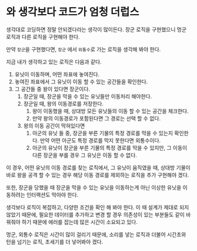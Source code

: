 # 와 생각보다 코드가 엄청 더럽스

생각대로 코딩하면 정말 안되겠다라는 생각이 많이든다. 장군 로직을 구현했으니 멍군 로직과 다른 로직을 구현해야 한다.

만약 `장군`을 구현했다면, `장군` 에서 `외통수`로 가는 로직을 생각해 봐야 한다.

지금 내가 생각하고 있는 로직은 다음과 같다.

1. 유닛이 이동하며, 어떤 좌표에 놓여진다.
2. 놓여진 좌표에서 그 유닛이 이동 할 수 있는 공간들을 확인한다.
3. 그 공간들 중 왕이 있다면 장군이다.  
   1. 장군일 때, 장군을 막을 수 있는 유닛들만 이동처리 해야한다.  
   2. 장군일 때, 왕의 이동경로를 저장한다.
        1. 왕이 이동했을 때, 상대방 모든 유닛들의 이동 할 수 있는 공간을 체크한다.
        2. 만약 왕의 이동경로가 포함된다면 그 경로는 선택 할 수 없다.
   3. 왕의 이동 공간이 막혀있다면
      1. 아군의 유닛 들 중, 장군을 부른 기물의 특정 경로를 막을 수 있는지 확인한다. 만약 어떤 아군도 특정 경로를 막지 못한다면 외통수이다.
      2. 아군의 유닛이 장군을 부른 기물의 특정 경로를 막을 수 있지만, 그 이동이 다른 장군을 부를 경우 그 유닛은 이동 할 수 없다.

이 경우, 어떤 유닛의 이동 경로를 찾는 로직에서, 그 유닛이 움직였을 때, 상대방 기물이 바로 왕을 공격 할 수 있는 경우 해당 이동 경로를 제외하는 로직을 추가 구현해야 겠다.

또한, 장군을 당했을 때 장군을 막을 수 있는 유닛을 이동하는게 아닌 이상한 유닛을 이동하려는 인터랙션도 막아야 한다.

생각보다 로직이 복잡하고, 다양한 조건을 확인 해 봐야 한다. 이 때 설계가 제대로 되지 않았기 때문에, 필요한 데이터를 추가하고 변경 할 경우 의존성이 있는 부분들도 같이 바꿔줘야 하기 때문에 에러를 잡는데 많은 시간이 소요되고 있다.

멍군, 외통수 로직은 시간이 많이 걸리기 때문에, 소리를 넣는 로직과 더불어 시간초와 턴을 넘기는 로직, 초세기를 더 넣어봐야 겠다.